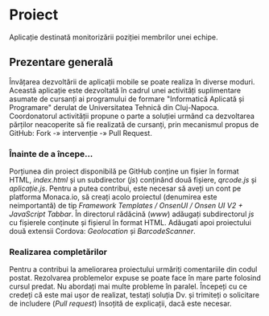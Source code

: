 # Proiect
Aplicație destinată monitorizării poziției membrilor unei echipe.

## Prezentare generală

Învățarea dezvoltării de aplicații mobile se poate realiza în diverse moduri. Această aplicație este dezvoltată în cadrul unei activități suplimentare asumate de cursanți ai programului de formare "Informatică Aplicată și Programare" derulat de Universitatea Tehnică din Cluj-Napoca.
Coordonatorul activității propune o parte a soluției urmând ca dezvoltarea părților neacoperite să fie realizată de cursanți, prin mecanismul propus de GitHub: Fork -» intervenție -» Pull Request. 

### Înainte de a începe...

Porțiunea din proiect disponibilă pe GitHub conține un fișier în format HTML, *index.html* și un subdirector (*js*) conținând două fișiere, *qrcode.js* și *aplicație.js*. Pentru a putea contribui, este necesar să aveți un cont pe platforma Monaca.io, să creați acolo proiectul (denumirea este neimportantă) de tip *Framework Templates / OnsenUI / Onsen UI V2 + JavaScript Tabbar*.
În directorul rădăcină (*www*) adăugați subdirectorul *js* cu fișierele conținute și fișierul în format HTML. Adăugati apoi proiectului două extensii Cordova: *Geolocation* și *BarcodeScanner*.

### Realizarea completărilor

Pentru a contribui la ameliorarea proiectului urmăriți comentariile din codul postat. Rezolvarea problemelor expuse se poate face în mare parte folosind cursul predat.
Nu abordați mai multe probleme în paralel. Începeți cu ce credeți că este mai ușor de realizat, testați soluția Dv. și trimiteți o solicitare de includere (*Pull request*) însoțită de explicații, dacă este necesar.
